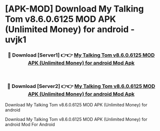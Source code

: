 # [APK-MOD] Download My Talking Tom v8.6.0.6125 MOD APK (Unlimited Money) for android - uvjk1


<div align="center">
<h3>🔴 Download [Server1] 👉👉 <a href="https://apk-comot.site?title=My_Talking_Tom_v8.6.0.6125_MOD_APK_(Unlimited_Money)_for_android">My Talking Tom v8.6.0.6125 MOD APK (Unlimited Money) for android Mod Apk</a></h3><br>
<h3>🔴 Download [Server2] 👉👉 <a href="https://apk-comot.site?title=My_Talking_Tom_v8.6.0.6125_MOD_APK_(Unlimited_Money)_for_android">My Talking Tom v8.6.0.6125 MOD APK (Unlimited Money) for android Mod Apk</a></h3>
</div>



Download My Talking Tom v8.6.0.6125 MOD APK (Unlimited Money) for android 

Download My Talking Tom v8.6.0.6125 MOD APK (Unlimited Money) for android Mod For Android